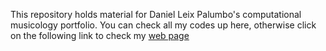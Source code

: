 This repository holds material for Daniel Leix Palumbo's computational musicology portfolio. You can check all my codes up here, otherwise click on the following link to check my [web page](https://danielleixpalumbo.github.io/Compmusdani/)  
